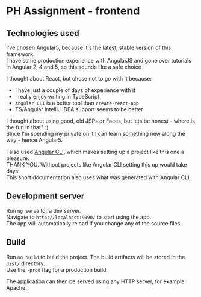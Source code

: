 # PH Assignment - frontend

## Technologies used
I've chosen Angular5, because it's the latest, stable version of this framework.  
I have some production experience with AngularJS and gone over tutorials in Angular 2, 4 and 5, so this sounds like a safe choice  

I thought about React, but chose not to go with it because:  
- I have just a couple of days of experience with it
- I really enjoy writing in TypeScript
- `Angular CLI` is a better tool than `create-react-app`
- TS/Angular IntelliJ IDEA support seems to be better

I thought about using good, old JSPs or Faces, but lets be honest - where is the fun in that? :)  
Since I'm spending my private on it I can learn something new along the way - hence Angular5.  

I also used [Angular CLI](https://github.com/angular/angular-cli), which makes setting up a project like this one a pleasure.  
THANK YOU. Without projects like Angular CLI setting this up would take days!  
This short documentation also uses what was generated with Angular CLI.


## Development server
Run `ng serve` for a dev server.  
Navigate to `http://localhost:9090/` to start using the app.  
The app will automatically reload if you change any of the source files.

## Build
Run `ng build` to build the project. The build artifacts will be stored in the `dist/` directory.  
Use the `-prod` flag for a production build.

The application can then be served using any HTTP server, for example Apache.
